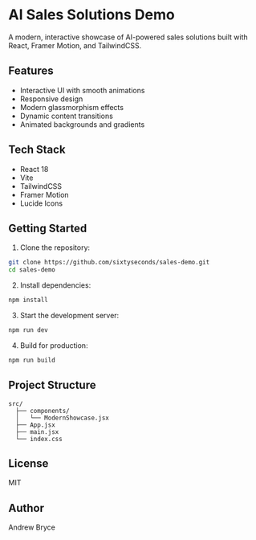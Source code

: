 # AI Sales Solutions Demo

A modern, interactive showcase of AI-powered sales solutions built with React, Framer Motion, and TailwindCSS.

## Features

- Interactive UI with smooth animations
- Responsive design
- Modern glassmorphism effects
- Dynamic content transitions
- Animated backgrounds and gradients

## Tech Stack

- React 18
- Vite
- TailwindCSS
- Framer Motion
- Lucide Icons

## Getting Started

1. Clone the repository:
```bash
git clone https://github.com/sixtyseconds/sales-demo.git
cd sales-demo
```

2. Install dependencies:
```bash
npm install
```

3. Start the development server:
```bash
npm run dev
```

4. Build for production:
```bash
npm run build
```

## Project Structure

```
src/
  ├── components/
  │   └── ModernShowcase.jsx
  ├── App.jsx
  ├── main.jsx
  └── index.css
```

## License

MIT

## Author

Andrew Bryce 